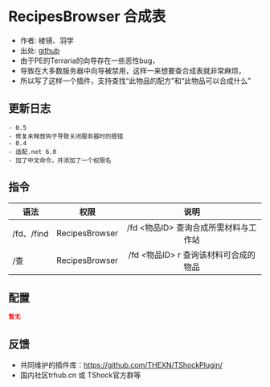 # RecipesBrowser 合成表

- 作者: 棱镜、羽学
- 出处: [github](https://github.com/1242509682/RecipesBrowser)
- 由于PE的Terraria的向导存在一些恶性bug，  
- 导致在大多数服务器中向导被禁用，这样一来想要查合成表就非常麻烦，  
- 所以写了这样一个插件，支持查找“此物品的配方”和“此物品可以合成什么”
## 更新日志

```
- 0.5
- 修复未释放钩子导致关闭服务器时的报错
- 0.4
- 适配.net 6.0
- 加了中文命令，并添加了一个权限名
```
## 指令

| 语法           |        权限         |   说明   |
| -------------- | :-----------------: | :------: |
| /fd、/find | RecipesBrowser    | /fd <物品ID> 查询合成所需材料与工作站|
| /查 | RecipesBrowser  | /fd <物品ID> r 查询该材料可合成的物品|

## 配置

```json
暂无
```
## 反馈
- 共同维护的插件库：https://github.com/THEXN/TShockPlugin/
- 国内社区trhub.cn 或 TShock官方群等